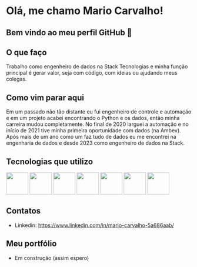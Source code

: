 # Olá, me chamo Mario Carvalho! 
## Bem vindo ao meu perfil GitHub 👋

## O que faço

Trabalho como engenheiro de dados na Stack Tecnologias e minha função principal é gerar valor, seja com código, com ideias ou ajudando meus colegas. 

## Como vim parar aqui

Em um passado não tão distante eu fui engenheiro de controle e automação e em um projeto acabei encontrando o Python e os dados, então minha carreira mudou completamente. No final de 2020 larguei a automação e no início de 2021 tive minha primeira oportunidade com dados (na Ambev). Após mais de um ano como um faz tudo de dados eu me encontrei na engenharia de dados e desde 2023 como engenheiro de dados na Stack.

## Tecnologias que utilizo

<img loading="lazy" src="https://cdn.jsdelivr.net/gh/devicons/devicon@latest/icons/python/python-original-wordmark.svg" width="60" height="60"/>
<img loading="lazy" src="https://cdn.jsdelivr.net/gh/devicons/devicon@latest/icons/amazonwebservices/amazonwebservices-original-wordmark.svg" width="60" height="60"/>
<img loading="lazy" src="https://cdn.jsdelivr.net/gh/devicons/devicon@latest/icons/apacheairflow/apacheairflow-original-wordmark.svg" width="60" height="60"/>
<img loading="lazy" src="https://cdn.jsdelivr.net/gh/devicons/devicon@latest/icons/docker/docker-original-wordmark.svg" width="60" height="60"/>
<img loading="lazy" src="https://cdn.jsdelivr.net/gh/devicons/devicon@latest/icons/terraform/terraform-original-wordmark.svg" width="60" height="60"/>
<img loading="lazy" src="https://cdn.jsdelivr.net/gh/devicons/devicon@latest/icons/git/git-original-wordmark.svg" width="60" height="60"/>
<img loading="lazy" src="https://cdn.jsdelivr.net/gh/devicons/devicon@latest/icons/linux/linux-original.svg" width="60" height="60"/>

## Contatos
- Linkedin: https://www.linkedin.com/in/mario-carvalho-5a686aab/

## Meu portfólio

- Em construção (assim espero)
